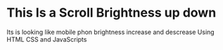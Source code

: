<h1>This Is a Scroll Brightness up down</h1>
<p> Its is looking like mobile phon brightness increase and descrease  Using HTML CSS and JavaScripts</p>

